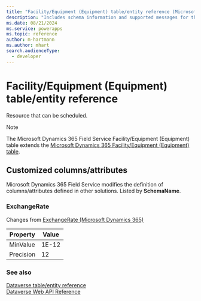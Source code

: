 ```yaml
---
title: "Facility/Equipment (Equipment) table/entity reference (Microsoft Dynamics 365 Field Service)"
description: "Includes schema information and supported messages for the Facility/Equipment (Equipment) table/entity with Microsoft Dynamics 365 Field Service."
ms.date: 08/21/2024
ms.service: powerapps
ms.topic: reference
author: m-hartmann
ms.author: mhart
search.audienceType: 
  - developer
---
```


# Facility/Equipment (Equipment) table/entity reference

Resource that can be scheduled.

> [!NOTE]
> The Microsoft Dynamics 365 Field Service Facility/Equipment (Equipment) table extends the [Microsoft Dynamics 365 Facility/Equipment (Equipment) table](/dynamics365/developer/entities//equipment).



## Customized columns/attributes

Microsoft Dynamics 365 Field Service modifies the definition of columns/attributes defined in other solutions. Listed by **SchemaName**.

### <a name="BKMK_ExchangeRate"></a> ExchangeRate

Changes from [ExchangeRate (Microsoft Dynamics 365)](/dynamics365/developer/entities//equipment#BKMK_ExchangeRate)

|Property|Value|
|---|---|
|MinValue|1E-12|
|Precision|12|




### See also

[Dataverse table/entity reference](../about-entity-reference.md)  
[Dataverse Web API Reference](/power-apps/developer/data-platform/webapi/reference/about)   

